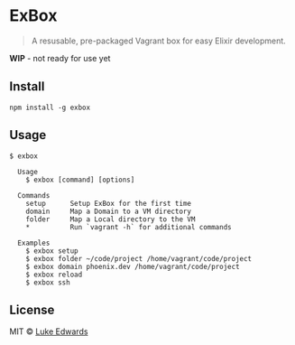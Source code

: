 # ExBox

> A resusable, pre-packaged Vagrant box for easy Elixir development.

**WIP** - not ready for use yet

## Install

```
npm install -g exbox
```

## Usage

```
$ exbox 

  Usage
    $ exbox [command] [options]
  
  Commands
    setup      Setup ExBox for the first time
    domain     Map a Domain to a VM directory
    folder     Map a Local directory to the VM
    *          Run `vagrant -h` for additional commands

  Examples
    $ exbox setup
    $ exbox folder ~/code/project /home/vagrant/code/project
    $ exbox domain phoenix.dev /home/vagrant/code/project
    $ exbox reload
    $ exbox ssh
```

## License

MIT © [Luke Edwards](https://lukeed.com)
